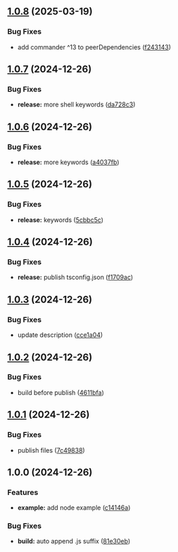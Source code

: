 ## [1.0.8](https://github.com/gutenye/commander-completion-carapace/compare/v1.0.7...v1.0.8) (2025-03-19)

### Bug Fixes

* add commander ^13 to peerDependencies ([f243143](https://github.com/gutenye/commander-completion-carapace/commit/f243143cae0dfba4447dc0094c1cba9755dc1eab))

## [1.0.7](https://github.com/gutenye/commander-completion-carapace/compare/v1.0.6...v1.0.7) (2024-12-26)

### Bug Fixes

* **release:** more shell keywords ([da728c3](https://github.com/gutenye/commander-completion-carapace/commit/da728c362a3ac3a28011ccb03e3bf6c958d27e44))

## [1.0.6](https://github.com/gutenye/commander-completion-carapace/compare/v1.0.5...v1.0.6) (2024-12-26)

### Bug Fixes

* **release:** more keywords ([a4037fb](https://github.com/gutenye/commander-completion-carapace/commit/a4037fbd0f21746c1e36f5c0d3376b8b3511065b))

## [1.0.5](https://github.com/gutenye/commander-completion-carapace/compare/v1.0.4...v1.0.5) (2024-12-26)

### Bug Fixes

* **release:** keywords ([5cbbc5c](https://github.com/gutenye/commander-completion-carapace/commit/5cbbc5cb54070812a0091c79b8e2556b84934b03))

## [1.0.4](https://github.com/gutenye/commander-completion-carapace/compare/v1.0.3...v1.0.4) (2024-12-26)

### Bug Fixes

* **release:** publish tsconfig.json ([f1709ac](https://github.com/gutenye/commander-completion-carapace/commit/f1709acefd70dca0f4055a8545ff6391714c1c96))

## [1.0.3](https://github.com/gutenye/commander-completion-carapace/compare/v1.0.2...v1.0.3) (2024-12-26)

### Bug Fixes

* update description ([cce1a04](https://github.com/gutenye/commander-completion-carapace/commit/cce1a04644e635d856443623b934f11cb825be6f))

## [1.0.2](https://github.com/gutenye/commander-completion-carapace/compare/v1.0.1...v1.0.2) (2024-12-26)

### Bug Fixes

* build before publish ([4611bfa](https://github.com/gutenye/commander-completion-carapace/commit/4611bfa7c4827929c5f3ea7f6b3056b9f0f36a0f))

## [1.0.1](https://github.com/gutenye/commander-completion-carapace/compare/v1.0.0...v1.0.1) (2024-12-26)

### Bug Fixes

* publish files ([7c49838](https://github.com/gutenye/commander-completion-carapace/commit/7c498380f67264e95513a90027fea828de58639a))

## 1.0.0 (2024-12-26)

### Features

* **example:** add node example ([c14146a](https://github.com/gutenye/commander-completion-carapace/commit/c14146aca02586bb9c03f50f649204407c810f16))

### Bug Fixes

* **build:** auto append .js suffix ([81e30eb](https://github.com/gutenye/commander-completion-carapace/commit/81e30ebf798ff88446f286d86d51270f5d6b4466))
